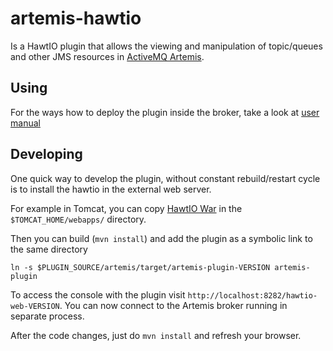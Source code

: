 # artemis-hawtio

Is a HawtIO plugin that allows the viewing and manipulation of topic/queues and other JMS resources in [ActiveMQ Artemis](http://activemq.apache.org/artemis).

## Using

For the ways how to deploy the plugin inside the broker, take a look at [user manual](docs/user-manual.md)


## Developing

One quick way to develop the plugin, without constant rebuild/restart cycle is to install the hawtio in the external web server.

For example in Tomcat, you can copy [HawtIO War](http://hawt.io/getstarted/) in the `$TOMCAT_HOME/webapps/` directory.

Then you can build (`mvn install`) and add the plugin as a symbolic link to the same directory
   
```   
ln -s $PLUGIN_SOURCE/artemis/target/artemis-plugin-VERSION artemis-plugin
```

To access the console with the plugin visit `http://localhost:8282/hawtio-web-VERSION`. You can now connect to the Artemis broker running in separate process.

After the code changes, just do `mvn install` and refresh your browser.



